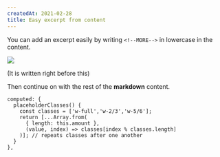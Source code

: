 ```yaml
---
createdAt: 2021-02-28
title: Easy excerpt from content
---
```

You can add an excerpt easily by writing `<!--MORE-->` in lowercase in the content.

<!--more-->

![](/img/abstract.jpg)



(It is written right before this)

Then continue on with the rest of the **markdown** content.

```js{4,7}\[posts.vue]
computed: {
  placeholderClasses() {
    const classes = ['w-full','w-2/3','w-5/6'];
    return [...Array.from(
      { length: this.amount },
      (value, index) => classes[index % classes.length]
    )]; // repeats classes after one another
  }
},
```